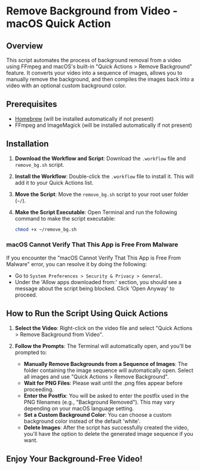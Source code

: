 # Remove Background from Video - macOS Quick Action

## Overview

This script automates the process of background removal from a video using FFmpeg and macOS's built-in "Quick Actions > Remove Background" feature. It converts your video into a sequence of images, allows you to manually remove the background, and then compiles the images back into a video with an optional custom background color.

## Prerequisites

- [Homebrew](https://brew.sh/) (will be installed automatically if not present)
- FFmpeg and ImageMagick (will be installed automatically if not present)

## Installation

1. **Download the Workflow and Script**: Download the `.workflow` file and `remove_bg.sh` script.

2. **Install the Workflow**: Double-click the `.workflow` file to install it. This will add it to your Quick Actions list.

3. **Move the Script**: Move the `remove_bg.sh` script to your root user folder (`~/`).

4. **Make the Script Executable**: Open Terminal and run the following command to make the script executable:
    ```bash
    chmod +x ~/remove_bg.sh
    ```

### macOS Cannot Verify That This App is Free From Malware

If you encounter the "macOS Cannot Verify That This App is Free From Malware" error, you can resolve it by doing the following:

- Go to `System Preferences > Security & Privacy > General`.
- Under the 'Allow apps downloaded from:' section, you should see a message about the script being blocked. Click 'Open Anyway' to proceed.

## How to Run the Script Using Quick Actions

1. **Select the Video**: Right-click on the video file and select "Quick Actions > Remove Background from Video".

2. **Follow the Prompts**: The Terminal will automatically open, and you'll be prompted to:
    - **Manually Remove Backgrounds from a Sequence of Images**: The folder containing the image sequence will automatically open. Select all images and use "Quick Actions > Remove Background".
    - **Wait for PNG Files**: Please wait until the .png files appear before proceeding.
    - **Enter the Postfix**: You will be asked to enter the postfix used in the PNG filenames (e.g., "Background Removed"). This may vary depending on your macOS language setting.
    - **Set a Custom Background Color**: You can choose a custom background color instead of the default 'white'.
    - **Delete Images**: After the script has successfully created the video, you'll have the option to delete the generated image sequence if you want.


## Enjoy Your Background-Free Video!

